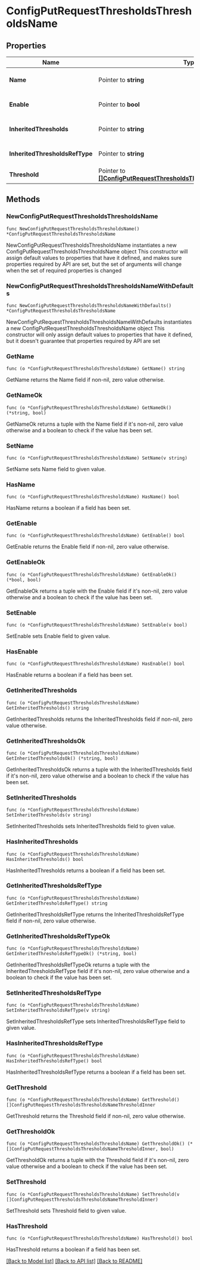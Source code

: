# ConfigPutRequestThresholdsThresholdsName

## Properties

Name | Type | Description | Notes
------------ | ------------- | ------------- | -------------
**Name** | Pointer to **string** | Object Name. Must be unique. | [optional] [default to ""]
**Enable** | Pointer to **bool** | Enable object. | [optional] [default to false]
**InheritedThresholds** | Pointer to **string** | Choose a Thresholds | [optional] [default to ""]
**InheritedThresholdsRefType** | Pointer to **string** | Object type for inherited_thresholds field | [optional] 
**Threshold** | Pointer to [**[]ConfigPutRequestThresholdsThresholdsNameThresholdInner**](ConfigPutRequestThresholdsThresholdsNameThresholdInner.md) |  | [optional] 

## Methods

### NewConfigPutRequestThresholdsThresholdsName

`func NewConfigPutRequestThresholdsThresholdsName() *ConfigPutRequestThresholdsThresholdsName`

NewConfigPutRequestThresholdsThresholdsName instantiates a new ConfigPutRequestThresholdsThresholdsName object
This constructor will assign default values to properties that have it defined,
and makes sure properties required by API are set, but the set of arguments
will change when the set of required properties is changed

### NewConfigPutRequestThresholdsThresholdsNameWithDefaults

`func NewConfigPutRequestThresholdsThresholdsNameWithDefaults() *ConfigPutRequestThresholdsThresholdsName`

NewConfigPutRequestThresholdsThresholdsNameWithDefaults instantiates a new ConfigPutRequestThresholdsThresholdsName object
This constructor will only assign default values to properties that have it defined,
but it doesn't guarantee that properties required by API are set

### GetName

`func (o *ConfigPutRequestThresholdsThresholdsName) GetName() string`

GetName returns the Name field if non-nil, zero value otherwise.

### GetNameOk

`func (o *ConfigPutRequestThresholdsThresholdsName) GetNameOk() (*string, bool)`

GetNameOk returns a tuple with the Name field if it's non-nil, zero value otherwise
and a boolean to check if the value has been set.

### SetName

`func (o *ConfigPutRequestThresholdsThresholdsName) SetName(v string)`

SetName sets Name field to given value.

### HasName

`func (o *ConfigPutRequestThresholdsThresholdsName) HasName() bool`

HasName returns a boolean if a field has been set.

### GetEnable

`func (o *ConfigPutRequestThresholdsThresholdsName) GetEnable() bool`

GetEnable returns the Enable field if non-nil, zero value otherwise.

### GetEnableOk

`func (o *ConfigPutRequestThresholdsThresholdsName) GetEnableOk() (*bool, bool)`

GetEnableOk returns a tuple with the Enable field if it's non-nil, zero value otherwise
and a boolean to check if the value has been set.

### SetEnable

`func (o *ConfigPutRequestThresholdsThresholdsName) SetEnable(v bool)`

SetEnable sets Enable field to given value.

### HasEnable

`func (o *ConfigPutRequestThresholdsThresholdsName) HasEnable() bool`

HasEnable returns a boolean if a field has been set.

### GetInheritedThresholds

`func (o *ConfigPutRequestThresholdsThresholdsName) GetInheritedThresholds() string`

GetInheritedThresholds returns the InheritedThresholds field if non-nil, zero value otherwise.

### GetInheritedThresholdsOk

`func (o *ConfigPutRequestThresholdsThresholdsName) GetInheritedThresholdsOk() (*string, bool)`

GetInheritedThresholdsOk returns a tuple with the InheritedThresholds field if it's non-nil, zero value otherwise
and a boolean to check if the value has been set.

### SetInheritedThresholds

`func (o *ConfigPutRequestThresholdsThresholdsName) SetInheritedThresholds(v string)`

SetInheritedThresholds sets InheritedThresholds field to given value.

### HasInheritedThresholds

`func (o *ConfigPutRequestThresholdsThresholdsName) HasInheritedThresholds() bool`

HasInheritedThresholds returns a boolean if a field has been set.

### GetInheritedThresholdsRefType

`func (o *ConfigPutRequestThresholdsThresholdsName) GetInheritedThresholdsRefType() string`

GetInheritedThresholdsRefType returns the InheritedThresholdsRefType field if non-nil, zero value otherwise.

### GetInheritedThresholdsRefTypeOk

`func (o *ConfigPutRequestThresholdsThresholdsName) GetInheritedThresholdsRefTypeOk() (*string, bool)`

GetInheritedThresholdsRefTypeOk returns a tuple with the InheritedThresholdsRefType field if it's non-nil, zero value otherwise
and a boolean to check if the value has been set.

### SetInheritedThresholdsRefType

`func (o *ConfigPutRequestThresholdsThresholdsName) SetInheritedThresholdsRefType(v string)`

SetInheritedThresholdsRefType sets InheritedThresholdsRefType field to given value.

### HasInheritedThresholdsRefType

`func (o *ConfigPutRequestThresholdsThresholdsName) HasInheritedThresholdsRefType() bool`

HasInheritedThresholdsRefType returns a boolean if a field has been set.

### GetThreshold

`func (o *ConfigPutRequestThresholdsThresholdsName) GetThreshold() []ConfigPutRequestThresholdsThresholdsNameThresholdInner`

GetThreshold returns the Threshold field if non-nil, zero value otherwise.

### GetThresholdOk

`func (o *ConfigPutRequestThresholdsThresholdsName) GetThresholdOk() (*[]ConfigPutRequestThresholdsThresholdsNameThresholdInner, bool)`

GetThresholdOk returns a tuple with the Threshold field if it's non-nil, zero value otherwise
and a boolean to check if the value has been set.

### SetThreshold

`func (o *ConfigPutRequestThresholdsThresholdsName) SetThreshold(v []ConfigPutRequestThresholdsThresholdsNameThresholdInner)`

SetThreshold sets Threshold field to given value.

### HasThreshold

`func (o *ConfigPutRequestThresholdsThresholdsName) HasThreshold() bool`

HasThreshold returns a boolean if a field has been set.


[[Back to Model list]](../README.md#documentation-for-models) [[Back to API list]](../README.md#documentation-for-api-endpoints) [[Back to README]](../README.md)


